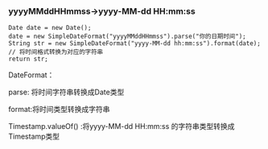 

### yyyyMMddHHmmss->yyyy-MM-dd HH:mm:ss

```
Date date = new Date();
date = new SimpleDateFormat("yyyyMMddHHmmss").parse("你的日期时间");
String str = new SimpleDateFormat("yyyy-MM-dd hh:mm:ss").format(date); // 将时间格式转换为对应的字符串
return str;
```

DateFormat：

parse: 将时间字符串转换成Date类型

format:将时间类型转换成字符串

Timestamp.valueOf() :将yyyy-MM-dd HH:mm:ss 的字符串类型转换成Timestamp类型